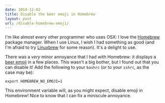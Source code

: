 ```yaml
---
date: 2014-12-02
title: Disable the beer emoji in Homebrew
layout: post
url: /disable-homebrew-emoji/
---
```


I'm like almost every other programmer who uses OSX: I love the [Homebrew](https://brew.sh/) package manager. When I use Linux, I wish I had something as good (and I'm afraid to try [Linuxbrew](https://brew.sh/linuxbrew/) for some reason). It's a delight to use.

There was a _very_ minor annoyance that I had with Homebrew: it displays a [beer emoji](https://emojipedia.org/beer-mug/) in a few places. This wasn't a big bother, but I found out that you can disable it! Add the following to your `bashrc` (or to your `zshrc`, as the case may be):

    export HOMEBREW_NO_EMOJI=1

This environment variable will, as you might expect, disable emoji in Homebrew! Nice to know that I can fix a miniscule annoyance.
